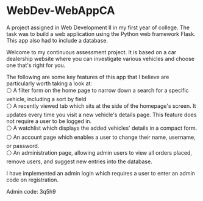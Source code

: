 # WebDev-WebAppCA
A project assigned in Web Development II in my first year of college. The task was to build a web application using the Python web framework Flask. This app also had to include a database.

Welcome to my continuous assessment project. It is based on a car dealership website where you can investigate various vehicles and choose one that's right for you.

The following are some key features of this app that I believe are particularly worth taking a look at:  
  ⚪ A filter form on the home page to narrow down a search for a specific vehicle, including a sort by field  
  ⚪ A recently viewed tab which sits at the side of the homepage's screen. It updates every time you visit a new vehicle's details page. This feature does not require a user to be logged in.  
  ⚪ A watchlist which displays the added vehicles' details in a compact form.  
  ⚪ An account page which enables a user to change their name, username, or password.  
  ⚪ An administration page, allowing admin users to view all orders placed, remove users, and suggest new entries into the database.

I have implemented an admin login which requires a user to enter an admin code on registration.
  
  Admin code: 3q5h9
